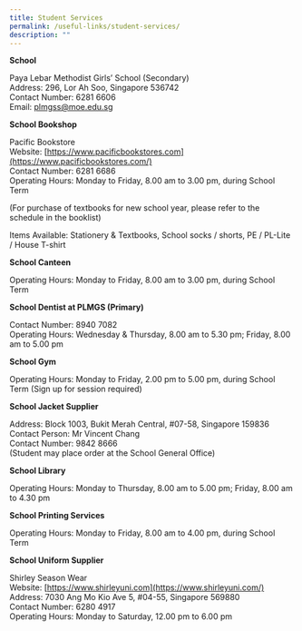 ```yaml
---
title: Student Services
permalink: /useful-links/student-services/
description: ""
---
```

**School**  

Paya Lebar Methodist Girls’ School (Secondary)  <br>
Address: 296, Lor Ah Soo, Singapore 536742  <br>
Contact Number: 6281 6606  <br>
Email: [plmgss@moe.edu.sg](mailto:plmgss@moe.edu.sg)  
  
**School Bookshop**  

Pacific Bookstore  <br>
Website: [https://www.pacificbookstores.com](https://www.pacificbookstores.com/)  <br>
Contact Number: 6281 6686  <br>
Operating Hours: Monday to Friday, 8.00 am to 3.00 pm, during School Term  
  
(For purchase of textbooks for new school year, please refer to the schedule in the booklist)  
  
Items Available: Stationery & Textbooks, School socks / shorts, PE / PL-Lite / House T-shirt  
  
**School Canteen**  

Operating Hours: Monday to Friday, 8.00 am to 3.00 pm, during School Term  
  
**School Dentist at PLMGS (Primary)**  

Contact Number: 8940 7082  <br>
Operating Hours: Wednesday & Thursday, 8.00 am to 5.30 pm; Friday, 8.00 am to 5.00 pm  
  
**School Gym**  

Operating Hours: Monday to Friday, 2.00 pm to 5.00 pm, during School Term (Sign up for session required)  
  
**School Jacket Supplier**  

Address: Block 1003, Bukit Merah Central, #07-58, Singapore 159836  <br>
Contact Person: Mr Vincent Chang  <br>
Contact Number: 9842 8666  <br>
(Student may place order at the School General Office)  
  
**School Library**  

Operating Hours: Monday to Thursday, 8.00 am to 5.00 pm; Friday, 8.00 am to 4.30 pm              
  
**School Printing Services**  

Operating Hours: Monday to Friday, 8.00 am to 4.00 pm, during School Term  
  
**School Uniform Supplier**  

Shirley Season Wear  <br>
Website: [https://www.shirleyuni.com](https://www.shirleyuni.com/)  <br>
Address: 7030 Ang Mo Kio Ave 5, #04-55, Singapore 569880  <br>
Contact Number: 6280 4917  <br>
Operating Hours: Monday to Saturday, 12.00 pm to 6.00 pm